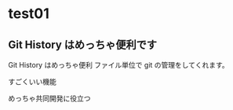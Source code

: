 # test01

## Git History はめっちゃ便利です

Git History はめっちゃ便利
ファイル単位で git の管理をしてくれます。

すごくいい機能

めっちゃ共同開発に役立つ
